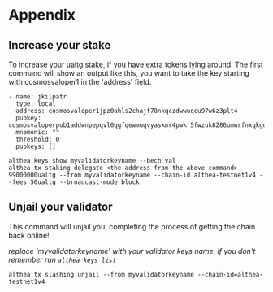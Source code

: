 # Appendix

## Increase your stake

To increase your ualtg stake, if you have extra tokens lying around. The first command will show an output like this, you want to take the key starting with cosmosvaloper1 in the 'address' field.

```
- name: jkilpatr
  type: local
  address: cosmosvaloper1jpz0ahls2chajf78nkqczdwwuqcu97w6z3plt4
  pubkey: cosmosvaloperpub1addwnpepqvl0qgfqewmuqvyaskmr4pwkr5fwzuk8286umwrfnxqkgqceg6ksu359m5q
  mnemonic: ""
  threshold: 0
  pubkeys: []

```

```
althea keys show myvalidatorkeyname --bech val
althea tx staking delegate <the address from the above command> 99000000ualtg --from myvalidatorkeyname --chain-id althea-testnet1v4 --fees 50ualtg --broadcast-mode block
```

## Unjail your validator

This command will unjail you, completing the process of getting the chain back online!

_replace 'myvalidatorkeyname' with your validator keys name, if you don't remember run `althea keys list`_

```
althea tx slashing unjail --from myvalidatorkeyname --chain-id=althea-testnet1v4
```
